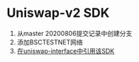 # Uniswap-v2 SDK
1. 从master 20200806提交记录中创建分支
2. 添加BSCTESTNET网络
3. [在uniswap-interface中引用该SDK](https://github.com/sicw/uniswap-interface/blob/deploy_uniswap_v2_bsc_testnet/README.md)

